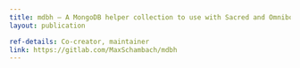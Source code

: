 ```yaml
---
title: mdbh – A MongoDB helper collection to use with Sacred and Omniboard
layout: publication

ref-details: Co-creator, maintainer
link: https://gitlab.com/MaxSchambach/mdbh
---
```

